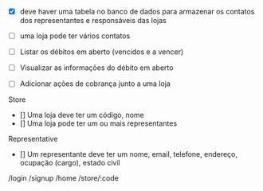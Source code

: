 - [x] deve haver uma tabela no banco de dados para armazenar os contatos dos representantes e responsáveis das lojas
- [ ] uma loja pode ter vários contatos

- [ ] Listar os débitos em aberto (vencidos e a vencer)
- [ ] Visualizar as informações do débito em aberto
- [ ] Adicionar ações de cobrança junto a uma loja

Store

- [] Uma loja deve ter um código, nome
- [] Uma loja pode ter um ou mais representantes

Representative

- [] Um representante deve ter um nome, email, telefone, endereço, ocupação (cargo), estado civil


/login
/signup
/home
/store/:code

